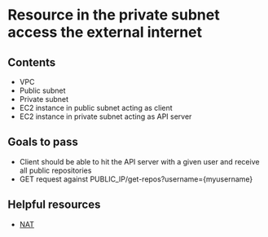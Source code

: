# Resource in the private subnet access the external internet

## Contents

* VPC
* Public subnet
* Private subnet
* EC2 instance in public subnet acting as client
* EC2 instance in private subnet acting as API server

## Goals to pass

* Client should be able to hit the API server with a given user and receive all public repositories
* GET request against PUBLIC_IP/get-repos?username={myusername}

## Helpful resources
* [NAT](http://docs.aws.amazon.com/AmazonVPC/latest/UserGuide/VPC_NAT_Instance.html)

